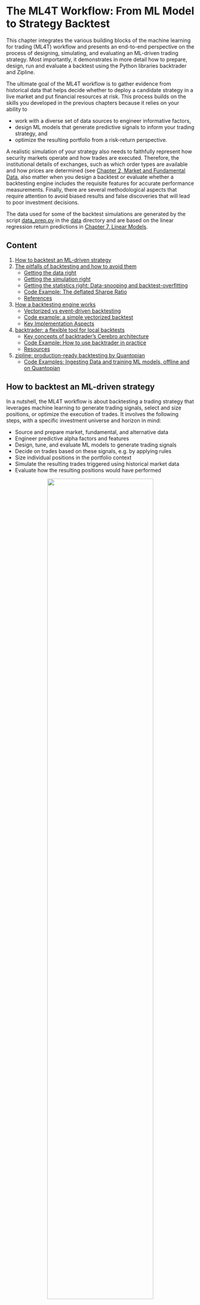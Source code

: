 # The ML4T Workflow: From ML Model to Strategy Backtest

This chapter integrates the various building blocks of the machine learning for trading (ML4T) workflow and presents an end-to-end perspective on the process of designing, simulating, and evaluating an ML-driven trading strategy. Most importantly, it demonstrates in more detail how to prepare, design, run and evaluate a backtest using the Python libraries backtrader and Zipline.

The ultimate goal of the ML4T workflow is to gather evidence from historical data that helps decide whether to deploy a candidate strategy in a live market and put financial resources at risk. This process builds on the skills you developed in the previous chapters because it relies on your ability to

- work with a diverse set of data sources to engineer informative factors, 
- design ML models that generate predictive signals to inform your trading strategy, and 
- optimize the resulting portfolio from a risk-return perspective.

A realistic simulation of your strategy also needs to faithfully represent how security markets operate and how trades are executed. Therefore, the institutional details of exchanges, such as which order types are available and how prices are determined (see [Chapter 2, Market and Fundamental Data](../02_market_and_fundamental_data), also matter when you design a backtest or evaluate whether a backtesting engine includes the requisite features for accurate performance measurements. Finally, there are several methodological aspects that require attention to avoid biased results and false discoveries that will lead to poor investment decisions.

The data used for some of the backtest simulations are generated by the script [data_prep.py](00_data/data_prep.py) in the [data](00_data) directory and are based on the linear regression return predictions in [Chapter 7, Linear Models](../07_linear_models). 

## Content

1. [How to backtest an ML-driven strategy](#how-to-backtest-an-ml-driven-strategy)
2. [The pitfalls of backtesting and how to avoid them](#the-pitfalls-of-backtesting-and-how-to-avoid-them)
    * [Getting the data right](#getting-the-data-right)
    * [Getting the simulation right](#getting-the-simulation-right)
    * [Getting the statistics right: Data-snooping and backtest-overfitting](#getting-the-statistics-right-data-snooping-and-backtest-overfitting)
    * [Code Example: The deflated Sharpe Ratio](#code-example-the-deflated-sharpe-ratio)
    * [References](#references)
3. [How a backtesting engine works](#how-a-backtesting-engine-works)
    * [Vectorized vs event-driven backtesting](#vectorized-vs-event-driven-backtesting)
    * [Code example: a simple vectorized backtest](#code-example-a-simple-vectorized-backtest)
    * [Key Implementation Aspects](#key-implementation-aspects)
4. [backtrader: a flexible tool for local backtests](#backtrader-a-flexible-tool-for-local-backtests)
    * [Key concepts of backtrader’s Cerebro architecture](#key-concepts-of-backtraders-cerebro-architecture)
    * [Code Example: How to use backtrader in practice](#code-example-how-to-use-backtrader-in-practice)
    * [Resources](#resources)
5. [zipline: production-ready backtesting by Quantopian](#zipline-production-ready-backtesting-by-quantopian)
    * [Code Examples: Ingesting Data and training ML models, offline and on Quantopian](#code-examples-ingesting-data-and-training-ml-models-offline-and-on-quantopian)

## How to backtest an ML-driven strategy

In a nutshell, the ML4T workflow is about backtesting a trading strategy that leverages machine learning to generate trading signals, select and size positions, or optimize the execution of trades. It involves the following steps, with a specific investment universe and horizon in mind:
- Source and prepare market, fundamental, and alternative data
- Engineer predictive alpha factors and features
- Design, tune, and evaluate ML models to generate trading signals
- Decide on trades based on these signals, e.g. by applying rules
- Size individual positions in the portfolio context
- Simulate the resulting trades triggered using historical market data
- Evaluate how the resulting positions would have performed

<p align="center">
<img src="https://i.imgur.com/kcgItgp.png" width="75%">
</p>

## The pitfalls of backtesting and how to avoid them

Backtesting simulates an algorithmic strategy based on historical data with the goal of producing performance results that generalize to new market conditions. In addition to the generic uncertainty around predictions in the context of ever-changing markets, several implementation aspects can bias the results and increase the risk of mistaking in-sample performance for patterns that will hold out-of-sample.

### Getting the data right

Data issues that undermine the validity of a backtest include 
- look-ahead bias, 
- survivorship bias, 
- outlier control, as well as 
- the selection of the sample period. 

### Getting the simulation right

Practical issues related to the implementation of the historical simulation include:
- a failure to mark to market to accurately reflect market prices and account for drawdowns; 
- unrealistic assumptions about the availability, cost, or market impact of trades; or 
- incorrect timing of signals and trade execution.
 
### Getting the statistics right: Data-snooping and backtest-overfitting

The most prominent challenge to backtest validity, including to published results, relates to the discovery of spurious patterns due to multiple testing during the strategy-selection process. Selecting a strategy after testing different candidates on the same data will likely bias the choice because a positive outcome is more likely to be due to the stochastic nature of the performance measure itself. In other words, the strategy is overly tailored, or overfit, to the data at hand and produces deceptively positive results.

[Marcos Lopez de Prado](http://www.quantresearch.info/) has published extensively on the risks of backtesting, and how to detect or avoid it. This includes an [online simulator of backtest-overfitting](http://datagrid.lbl.gov/backtest/).

### Code Example: The deflated Sharpe Ratio

De Lopez Prado and David Bailey derived a deflated SR to compute the probability that the SR is statistically significant while controlling for the inflationary effect of multiple testing, non-normal returns, and shorter sample lengths.

The python script [deflated_sharpe_ratio](01_multiple_testing/deflated_sharpe_ratio.py) in the directory [multiple_testing](01_multiple_testing) contains the Python implementation with references for the derivation of the related formulas.

### References

- [The Deflated Sharpe Ratio: Correcting for Selection Bias, Backtest Overfitting and Non-Normality](https://www.davidhbailey.com/dhbpapers/deflated-sharpe.pdf), Bailey, David and Lopez de Prado, Marcos, Journal of Portfolio Management, 2013
- [Backtest Overfitting: An Interactive Example](http://datagrid.lbl.gov/backtest/)
- [Backtesting](https://papers.ssrn.com/sol3/papers.cfm?abstract_id=2606462), Lopez de Prado, Marcos, 2015
- [Secretary Problem (Optimal Stopping)](https://www.geeksforgeeks.org/secretary-problem-optimal-stopping-problem/)
- [Optimal Stopping and Applications](https://www.math.ucla.edu/~tom/Stopping/Contents.html), Ferguson, Math Department, UCLA
- [Advances in Machine Learning Lectures 4/10 - Backtesting I](https://papers.ssrn.com/sol3/papers.cfm?abstract_id=3257420), Marcos Lopez de Prado, 2018
- [Advances in Machine Learning Lectures 5/10 - Backtesting II](https://papers.ssrn.com/sol3/papers.cfm?abstract_id=3257497), Marcos Lopez de Prado, 2018

## How a backtesting engine works

Put simply, a backtesting engine iterates over historical prices (and other data), passes the current values to your algorithm, receives orders in return, and keeps track of the resulting positions and their value. In practice, there are numerous requirements to create a realistic and robust simulation of the ML4T workflow depicted above. The difference between vectorized and event-driven approaches illustrates how the faithful reproduction of the actual trading environment adds significant complexity.

### Vectorized vs event-driven backtesting

A vectorized backtest is the most basic way to evaluate a strategy. It simply multiplies a signal vector that represents the target position size with a vector of returns for the investment horizon to compute the period performance.

### Code example: a simple vectorized backtest

We illustrate the vectorized approach using the daily return predictions that we created using ridge regression in [Chapter 7](../07_linear_models)

- The code examples for this section are in the notebook [vectorized_backtest](02_vectorized_backtest.ipynb).

### Key Implementation Aspects

The requirements for a realistic simulation may be met by a single platform that supports all steps of the process in an end-to-end fashion, or by multiple tools that each specialize in different aspects. For instance, you could handle the design and testing of ML models that generate signals using generic ML libraries like scikit-learn or others that we will encounter in this book and feed the model outputs into a separate backtesting engine. Alternatively, you could run the entire ML4T workflow end-to-end on a single platform like Quantopian and QuantConnect. 

The following implementation details need to be addressed to put this process in action, and are discussed in more detail in this section of the book:
- Data ingestion: Format, frequency, and timing
- Factor engineering: Built-in computations vs third-party libraries
- ML models, predictions, and signals
- Trading rules and execution
- Performance evaluation

## backtrader: a flexible tool for local backtests

backtrader is a popular, flexible, and user-friendly Python library for local backtests with great documentation, developed since 2015 by Daniel Rodriguez. In addition to a large and active community of individual traders, there are several banks and trading houses that use backtrader to prototype and test new strategies before porting them to a production-ready platform using, e.g., Java. You can also use backtrader for live trading with several brokers of your choice (see the backtrader [documentation](https://www.backtrader.com/docu/) and [Chapter 23, Next Steps](../23_next_steps))).

- The code examples for this section are in the notebook [backtesting_with_backtrader](03_backtesting_with_backtrader.ipynb).

### Key concepts of backtrader’s Cerebro architecture

Backtrader’s Cerebro (Spanish for “brain”) architecture represents the key components of the backtesting workflow as (extensible) Python objects. These objects interact to facilitate the processing of input data and the computation of factors, formulate and execute a strategy, receive and execute orders, and track and measure performance. A Cerebro instance orchestrates the overall process from collecting inputs, executing the backtest bar-by-bar, and providing results.

The library uses conventions for these interactions that allow you to omit some detail and streamline the backtesting setup. I highly recommend browsing the [documentation](https://www.backtrader.com/docu/) to dive deeper if you plan on using backtrader to develop your own strategies.

<p align="center">
<img src="https://i.imgur.com/MTp7UaQ.png" width="75%">
</p>


### Code Example: How to use backtrader in practice

We are going to demonstrate backtrader using again the daily return predictions by the ridge regression from Chapter 7, Linear Models, as for the vectorized backtest earlier in this chapter. We will create the Cerebro instance, load the data, formulate and add the Strategy, run the backtest, and review the results.

The notebook [backtesting_with_backtrader](03_backtesting_with_backtrader.ipynb) contains the code examples and some additional details.

### Resources

- [Backtrader](https://www.backtrader.com/) website 
    - [Documentation](https://www.backtrader.com/docu/)
    - [Installation](https://www.backtrader.com/docu/installation/)

## zipline: production-ready backtesting by Quantopian

The open source [Zipline](https://zipline.ml4trading.io/index.html) library is an event-driven backtesting system maintained and used in production by the crowd-sourced quantitative investment fund [Quantopian](https://www.quantopian.com/) to facilitate algorithm-development and live-trading. It automates the algorithm's reaction to trade events and provides it with current and historical point-in-time data that avoids look-ahead bias.

 [Chapter 4](../04_alpha_factor_research), we introduced `zipline` to simulate the computation of alpha factors, and in [Chapter 5](../05_strategy_evaluation) we added trades to simulate a simple strategy and measure its performance as well as optimize portfolio holdings using different techniques.

### Code Examples: Ingesting Data and training ML models, offline and on Quantopian

The code for this section is in the subdirectory [ml4t_workflow_with_zipline](04_ml4t_workflow_with_zipline). Please see the [README](04_ml4t_workflow_with_zipline/README.md) for details.